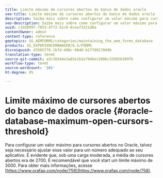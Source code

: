 ```yaml
---
title: Limite máximo de cursores abertos do banco de dados oracle
seo-title: Limite máximo de cursores abertos do banco de dados oracle
description: Saiba mais sobre como configurar um valor máximo para cursores abertos no Oracle.
seo-description: Saiba mais sobre como configurar um valor máximo para cursores abertos no Oracle.
uuid: c1d20997-f853-4772-b1c6-8cea73221d0a
contentOwner: admin
content-type: reference
geptopics: SG_AEMFORMS/categories/maintaining_the_aem_forms_database
products: SG_EXPERIENCEMANAGER/6.5/FORMS
discoiquuid: d3565776-1b7d-498c-9840-b17f80170d9b
translation-type: tm+mt
source-git-commit: a3c303d4e3a85e1b2e794bec2006c335056309fb
workflow-type: tm+mt
source-wordcount: '101'
ht-degree: 0%

---
```



# Limite máximo de cursores abertos do banco de dados oracle {#oracle-database-maximum-open-cursors-threshold}

Para configurar um valor máximo para cursores abertos no Oracle, talvez seja necessário ajustar esse valor para um número adequado ao seu aplicativo. É evidente que, sob uma carga moderada, a média de cursores abertos era de 2700. É recomendável que você start um limite máximo de 3000. Para obter mais informações, acesse [https://www.orafaq.com/node/758](https://www.orafaq.com/node/758).
